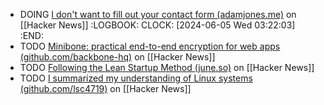 - DOING [I don't want to fill out your contact form (adamjones.me)](https://news.ycombinator.com/item?id=40256868) on [[Hacker News]]
  :LOGBOOK:
  CLOCK: [2024-06-05 Wed 03:22:03]
  :END:
- TODO [Minibone: practical end-to-end encryption for web apps (github.com/backbone-hq)](https://news.ycombinator.com/item?id=39960190) on [[Hacker News]]
- TODO [Following the Lean Startup Method (june.so)](https://news.ycombinator.com/item?id=39702224) on [[Hacker News]]
- TODO [I summarized my understanding of Linux systems (github.com/lsc4719)](https://news.ycombinator.com/item?id=39701358) on [[Hacker News]]